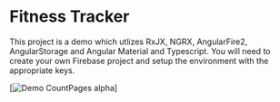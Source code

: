 # Fitness Tracker

This project is a demo which utlizes RxJX, NGRX, AngularFire2, AngularStorage and Angular Material and Typescript. You will need to create your own Firebase project and setup the environment with the appropriate keys.

[![Demo CountPages alpha](https://media.giphy.com/media/Qwtvj5P8kGjvIsTBZo/giphy.gif)]

